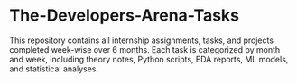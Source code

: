 # The-Developers-Arena-Tasks
This repository contains all internship assignments, tasks, and projects completed week-wise over 6 months. Each task is categorized by month and week, including theory notes, Python scripts, EDA reports, ML models, and statistical analyses.
